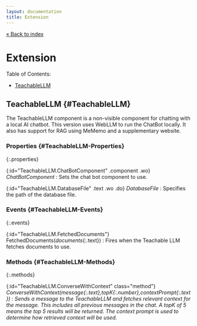 ```yaml
---
layout: documentation
title: Extension
---
```


[&laquo; Back to index](index.html)
# Extension

Table of Contents:

* [TeachableLLM](#TeachableLLM)

## TeachableLLM  {#TeachableLLM}

The TeachableLLM component is a non-visible component for chatting with a local AI chatbot. This
 version uses WebLLM to run the ChatBot locally. It also has support for RAG using MeMemo and a
 supplementary website.



### Properties  {#TeachableLLM-Properties}

{:.properties}

{:id="TeachableLLM.ChatBotComponent" .component .wo} *ChatBotComponent*
: Sets the chat bot component to use.

{:id="TeachableLLM.DatabaseFile" .text .wo .do} *DatabaseFile*
: Specifies the path of the database file.

### Events  {#TeachableLLM-Events}

{:.events}

{:id="TeachableLLM.FetchedDocuments"} FetchedDocuments(*documents*{:.text})
: Fires when the Teachable LLM fetches documents to use.

### Methods  {#TeachableLLM-Methods}

{:.methods}

{:id="TeachableLLM.ConverseWithContext" class="method"} <i/> ConverseWithContext(*message*{:.text},*topK*{:.number},*contextPrompt*{:.text})
: Sends a message to the TeachableLLM and fetches relevant context for the message. This includes
 all previous messages in the chat. A topK of 5 means the top 5 results will be returned. The
 context prompt is used to determine how retrieved context will be used.
